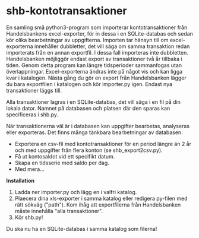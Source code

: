 # shb-kontotransaktioner

En samling små python3-program som importerar kontotransaktioner från Handelsbankens excel-exporter, för in dessa i en SQLite-databas och sedan kör olika bearbetningar av uppgifterna. Importen tar hänsyn till om excel-exporterna innehåller dubbletter, det vill säga om samma transaktion redan importerats från en annan exportfil. I dessa fall importeras inte dubbletten. Handelsbanken möjliggör endast export av transaktioner två år tillbaka i tiden. Genom detta program kan längre tidsperioder sammanfogas utan överlappningar. Excel-exporterna ändras inte på något vis och kan ligga kvar i katalogen. Nästa gång du gör en export från Handelsbanken lägger du bara exportfilen i katalogen och kör importer.py igen. Endast nya transaktioner läggs till.

Alla transaktioner lagras i en SQLite-databas, det vill säga i en fil på din lokala dator. Namnet på databasen och platsen där den sparas kan specificeras i shb.py.

När transaktionerna väl är i databasen kan uppgifter bearbetas, analyseras eller exporteras. Det finns många tänkbara bearbetningar av databasen:

 - Exportera en csv-fil med kontotransaktioner för en period längre än 2 år och med uppgifter från flera konton (se shb_export2csv.py).
 - Få ut kontosaldot vid ett specifikt datum.
 - Skapa en tidsserie med saldo per dag.
 - Med mera...

**Installation**

1. Ladda ner importer.py och lägg en i valfri katalog.
2. Plaecera dina xls-exporter i samma katalog eller redigera py-filen med rätt sökväg ("path"). Kom ihåg att exportfilerna från Handelsbanken måste innehålla "alla transaktioner". 
3. Kör shb.py!

Du ska nu ha en SQLite-databas i samma katalog som filerna!

